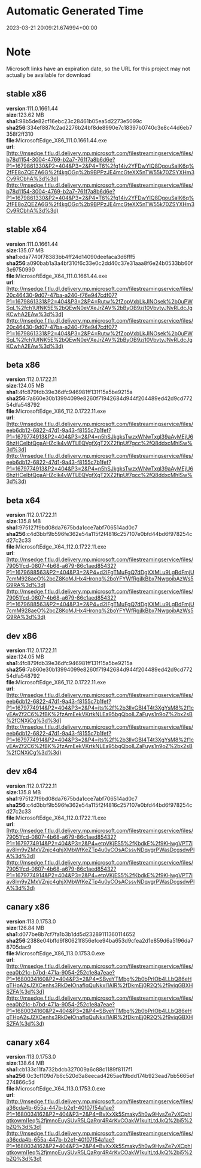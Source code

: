# Automatic Generated Time
2023-03-21 20:09:21.674994+00:00

# Note
Microsoft links have an expiration date, so the URL for this project may not actually be available for download

## stable x86
**version**:111.0.1661.44  
**size**:123.62 MB  
**sha1**:98b5de82cf16ebc23c28461b05ea5d2273e5099c  
**sha256**:334ef887fc2ad2276b24bf8de8990e7c18397b0740c3e8c44d6eb7358f2ff310  
**file**:MicrosoftEdge_X86_111.0.1661.44.exe  
**url**:[http://msedge.f.tlu.dl.delivery.mp.microsoft.com/filestreamingservice/files/b78d1154-3004-4769-b2a7-761f7a8b6d6e?P1=1679861330&P2=404&P3=2&P4=T6%2fg14iv2YFDwYlQ8DgouSaIK6q%2fFE8oZQEZA6G%2f4kgOGq%2b9BPPzJE4mcGteXX5nTW55k70ZSYXHm3Cv9RCbhA%3d%3d](http://msedge.f.tlu.dl.delivery.mp.microsoft.com/filestreamingservice/files/b78d1154-3004-4769-b2a7-761f7a8b6d6e?P1=1679861330&P2=404&P3=2&P4=T6%2fg14iv2YFDwYlQ8DgouSaIK6q%2fFE8oZQEZA6G%2f4kgOGq%2b9BPPzJE4mcGteXX5nTW55k70ZSYXHm3Cv9RCbhA%3d%3d)  

## stable x64
**version**:111.0.1661.44  
**size**:135.07 MB  
**sha1**:eda7740f78383bb4ff24d14090deefaca3d6fff5  
**sha256**:a090bab1a3a4bf310f6c33e0c2dd40c37e31aaa8f6e24b0533bb60f3e9750990  
**file**:MicrosoftEdge_X64_111.0.1661.44.exe  
**url**:[http://msedge.f.tlu.dl.delivery.mp.microsoft.com/filestreamingservice/files/20c46430-9d07-47ba-a240-f76e947cdf07?P1=1679861331&P2=404&P3=2&P4=Rutw%2fZopVxbLkJlNOsek%2b0uPWSgL%2fch1UfNK5E%2bQEwN0eVXeJrZAV%2bByOB9zj10VbvtyJNvRLdcJgKCwhA2EAw%3d%3d](http://msedge.f.tlu.dl.delivery.mp.microsoft.com/filestreamingservice/files/20c46430-9d07-47ba-a240-f76e947cdf07?P1=1679861331&P2=404&P3=2&P4=Rutw%2fZopVxbLkJlNOsek%2b0uPWSgL%2fch1UfNK5E%2bQEwN0eVXeJrZAV%2bByOB9zj10VbvtyJNvRLdcJgKCwhA2EAw%3d%3d)  

## beta x86
**version**:112.0.1722.11  
**size**:124.05 MB  
**sha1**:4fc879fdb39e36dfc946981ff131f15a5be9215a  
**sha256**:7a860e30b13994099e8260f71942684d944f204489ed42d9cd77254dfa548792  
**file**:MicrosoftEdge_X86_112.0.1722.11.exe  
**url**:[http://msedge.f.tlu.dl.delivery.mp.microsoft.com/filestreamingservice/files/eeb6db12-6822-47d1-9a43-f8155c7b1fef?P1=1679774913&P2=404&P3=2&P4=n5hSJkgksTwzxWNwTxgl39aAyMEjU66hzHCelbtQgaAHZcIk4vWTLEQVgfXgT2XZ2fipUf7gcc%2fQ8ddxcMhlSw%3d%3d](http://msedge.f.tlu.dl.delivery.mp.microsoft.com/filestreamingservice/files/eeb6db12-6822-47d1-9a43-f8155c7b1fef?P1=1679774913&P2=404&P3=2&P4=n5hSJkgksTwzxWNwTxgl39aAyMEjU66hzHCelbtQgaAHZcIk4vWTLEQVgfXgT2XZ2fipUf7gcc%2fQ8ddxcMhlSw%3d%3d)  

## beta x64
**version**:112.0.1722.11  
**size**:135.8 MB  
**sha1**:975127f9bd08da7675bda1cce7abf706514ad0c7  
**sha256**:c4d3bbf9b596fe362e54a115f2f4816c257107e0bfd44bd6f978254cd27c2c33  
**file**:MicrosoftEdge_X64_112.0.1722.11.exe  
**url**:[http://msedge.f.tlu.dl.delivery.mp.microsoft.com/filestreamingservice/files/79051fcd-0807-4b68-a679-86c1aed85432?P1=1679688563&P2=404&P3=2&P4=d2IFgTMuFgQ7dDgXXMLu9LgBdFmjU7cmM928aeO%2bcZ8KoMJHx4Hronq%2boYFYWfRgjIkBbx7NwgoibAzWs5G9RA%3d%3d](http://msedge.f.tlu.dl.delivery.mp.microsoft.com/filestreamingservice/files/79051fcd-0807-4b68-a679-86c1aed85432?P1=1679688563&P2=404&P3=2&P4=d2IFgTMuFgQ7dDgXXMLu9LgBdFmjU7cmM928aeO%2bcZ8KoMJHx4Hronq%2boYFYWfRgjIkBbx7NwgoibAzWs5G9RA%3d%3d)  

## dev x86
**version**:112.0.1722.11  
**size**:124.05 MB  
**sha1**:4fc879fdb39e36dfc946981ff131f15a5be9215a  
**sha256**:7a860e30b13994099e8260f71942684d944f204489ed42d9cd77254dfa548792  
**file**:MicrosoftEdge_X86_112.0.1722.11.exe  
**url**:[http://msedge.f.tlu.dl.delivery.mp.microsoft.com/filestreamingservice/files/eeb6db12-6822-47d1-9a43-f8155c7b1fef?P1=1679774914&P2=404&P3=2&P4=its%2f%2b3lIvGBI4T4t3XgYsM8%2f1cyEAvZf2C6%2fBK%2fzAmEekVKrtkNLEa95bgQboILZaFuys1n9oZ%2bx2sB%2fCNXiCg%3d%3d](http://msedge.f.tlu.dl.delivery.mp.microsoft.com/filestreamingservice/files/eeb6db12-6822-47d1-9a43-f8155c7b1fef?P1=1679774914&P2=404&P3=2&P4=its%2f%2b3lIvGBI4T4t3XgYsM8%2f1cyEAvZf2C6%2fBK%2fzAmEekVKrtkNLEa95bgQboILZaFuys1n9oZ%2bx2sB%2fCNXiCg%3d%3d)  

## dev x64
**version**:112.0.1722.11  
**size**:135.8 MB  
**sha1**:975127f9bd08da7675bda1cce7abf706514ad0c7  
**sha256**:c4d3bbf9b596fe362e54a115f2f4816c257107e0bfd44bd6f978254cd27c2c33  
**file**:MicrosoftEdge_X64_112.0.1722.11.exe  
**url**:[http://msedge.f.tlu.dl.delivery.mp.microsoft.com/filestreamingservice/files/79051fcd-0807-4b68-a679-86c1aed85432?P1=1679774914&P2=404&P3=2&P4=etpVKjES5%2fKbdkE%2f9KHwgVPT7iav8lm9yZMxVZnjc4ghjXMbWfKeZTp4u0yCOsACssvNDqvgrPWasDcgsdwPlA%3d%3d](http://msedge.f.tlu.dl.delivery.mp.microsoft.com/filestreamingservice/files/79051fcd-0807-4b68-a679-86c1aed85432?P1=1679774914&P2=404&P3=2&P4=etpVKjES5%2fKbdkE%2f9KHwgVPT7iav8lm9yZMxVZnjc4ghjXMbWfKeZTp4u0yCOsACssvNDqvgrPWasDcgsdwPlA%3d%3d)  

## canary x86
**version**:113.0.1753.0  
**size**:126.84 MB  
**sha1**:d077be8b7cf7fa1b3b1dd5d23289111360114652  
**sha256**:2388e04bffd9f80621f856efce94ba653d9cfea2d1e859d6a5196da78705dac9  
**file**:MicrosoftEdge_X86_113.0.1753.0.exe  
**url**:[http://msedge.f.tlu.dl.delivery.mp.microsoft.com/filestreamingservice/files/eea0b21c-b7bd-471a-9054-252c1e8a7eae?P1=1680034160&P2=404&P3=2&P4=SBveYTMbg%2b0bPrIOb4LLbQ86eHqTHpA2sJ2XCenhs3RkDeIOnaflqQuNkxI1AIR%2fDkmEj0R2Q%2f9viqGBXHSZFA%3d%3d](http://msedge.f.tlu.dl.delivery.mp.microsoft.com/filestreamingservice/files/eea0b21c-b7bd-471a-9054-252c1e8a7eae?P1=1680034160&P2=404&P3=2&P4=SBveYTMbg%2b0bPrIOb4LLbQ86eHqTHpA2sJ2XCenhs3RkDeIOnaflqQuNkxI1AIR%2fDkmEj0R2Q%2f9viqGBXHSZFA%3d%3d)  

## canary x64
**version**:113.0.1753.0  
**size**:138.64 MB  
**sha1**:cb133c11fa732bdcb327009a6c88c1189f8117f1  
**sha256**:0c3cf109d7b6c520d3a8eecad4265ae19bdd174b923ead7bb5665ef274866c5d  
**file**:MicrosoftEdge_X64_113.0.1753.0.exe  
**url**:[http://msedge.f.tlu.dl.delivery.mp.microsoft.com/filestreamingservice/files/a36cda4b-655a-447b-b2e1-40f07f54a1ae?P1=1680034162&P2=404&P3=2&P4=BvXxXk5Smaky5h0w9HvsZe7vXCphlqtkowml1eq%2fjmnoEuySUvR5LQaRgr4R4rKvCOakW1kuItLtdJkQ%2bi5%2bZQ%3d%3d](http://msedge.f.tlu.dl.delivery.mp.microsoft.com/filestreamingservice/files/a36cda4b-655a-447b-b2e1-40f07f54a1ae?P1=1680034162&P2=404&P3=2&P4=BvXxXk5Smaky5h0w9HvsZe7vXCphlqtkowml1eq%2fjmnoEuySUvR5LQaRgr4R4rKvCOakW1kuItLtdJkQ%2bi5%2bZQ%3d%3d)  

